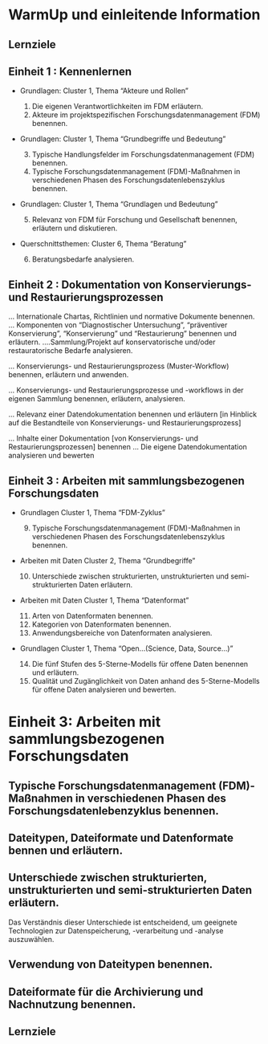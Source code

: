 <!--
author:   Canan Hastik, Gudrun Schwenk
email:    c.hastik@igsd-ev.de
version:  0.1.0
language: 
icon:     https://raw.githubusercontent.com/chastik/Beratung_Dateityp_Bild/refs/heads/main/SODa-Logo_full.svg
link:     https://raw.githubusercontent.com/chastik/Beratung/refs/heads/main/soda.css
comment:  Dieses Modul....
-->


# WarmUp und einleitende Information

## Lernziele 

## Einheit 1 : Kennenlernen

- Grundlagen: Cluster 1, Thema “Akteure und Rollen”

  1. Die eigenen Verantwortlichkeiten im FDM erläutern.
  2. Akteure im projektspezifischen Forschungsdatenmanagement (FDM) benennen. 

- Grundlagen: Cluster 1, Thema “Grundbegriffe und Bedeutung”

  3. Typische Handlungsfelder im Forschungsdatenmanagement (FDM)  benennen.
  4. Typische Forschungsdatenmanagement (FDM)-Maßnahmen in verschiedenen Phasen des Forschungsdatenlebenszyklus benennen.  

- Grundlagen: Cluster 1, Thema “Grundlagen und Bedeutung”

  5. Relevanz von FDM für Forschung und Gesellschaft benennen, erläutern und diskutieren.

- Querschnittsthemen: Cluster 6, Thema “Beratung”

  6. Beratungsbedarfe analysieren.



## Einheit 2 : Dokumentation von Konservierungs- und Restaurierungsprozessen

… Internationale Chartas, Richtlinien und normative Dokumente benennen.
… Komponenten von “Diagnostischer Untersuchung”, “präventiver Konservierung”, “Konservierung” und “Restaurierung” benennen und erläutern.
….Sammlung/Projekt auf konservatorische und/oder restauratorische Bedarfe analysieren.

… Konservierungs- und Restaurierungsprozess (Muster-Workflow) benennen, erläutern und anwenden.

… Konservierungs- und Restaurierungsprozesse und -workflows in der eigenen Sammlung benennen, erläutern, analysieren.

… Relevanz einer Datendokumentation benennen und erläutern [in Hinblick auf die Bestandteile von Konservierungs- und Restaurierungsprozess]

… Inhalte einer Dokumentation [von Konservierungs- und Restaurierungsprozessen] benennen 
… Die eigene Datendokumentation analysieren und bewerten


## Einheit 3 : Arbeiten mit sammlungsbezogenen Forschungsdaten

- Grundlagen Cluster 1, Thema “FDM-Zyklus”

    9. Typische Forschungsdatenmanagement (FDM)-Maßnahmen in verschiedenen Phasen des Forschungsdatenlebenszyklus benennen.  

- Arbeiten mit Daten Cluster 2, Thema “Grundbegriffe”

    10. Unterschiede zwischen strukturierten, unstrukturierten und semi-strukturierten Daten erläutern.

- Arbeiten mit Daten Cluster 1, Thema “Datenformat”

    11.  Arten von Datenformaten benennen.
    12.  Kategorien von Datenformaten benennen.
    13.  Anwendungsbereiche von Datenformaten analysieren.

- Grundlagen Cluster 1, Thema “Open…(Science, Data, Source…)”

    14. Die fünf Stufen des 5-Sterne-Modells für offene Daten benennen und erläutern.
    15. Qualität und Zugänglichkeit von Daten anhand des 5-Sterne-Modells für offene Daten analysieren und bewerten.



# Einheit 3: Arbeiten mit sammlungsbezogenen Forschungsdaten

## Typische Forschungsdatenmanagement (FDM)-Maßnahmen in verschiedenen Phasen des Forschungsdatenlebenzyklus benennen.


## Dateitypen, Dateiformate und Datenformate bennen und erläutern.

## Unterschiede zwischen strukturierten, unstrukturierten und semi-strukturierten Daten erläutern.

Das Verständnis dieser Unterschiede ist entscheidend, um geeignete Technologien zur Datenspeicherung, -verarbeitung und -analyse auszuwählen.


## Verwendung von Dateitypen benennen. 

## Dateiformate für die Archivierung und Nachnutzung benennen.
## Lernziele
